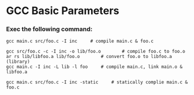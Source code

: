 # GCC Basic Parameters

### Exec the following command:
```
gcc main.c src/foo.c -I inc		# compile main.c & foo.c
```

```
gcc src/foo.c -c -I inc -o lib/foo.o		# compile foo.c to foo.o
ar rs lib/libfoo.a lib/foo.o		# convert foo.o to libfoo.a (library)
gcc main.c -I inc -L lib -l foo		# compile main.c, link main.o & libfoo.a
```

```
gcc main.c src/foo.c -I inc -static		# statically complie main.c & foo.c
```
